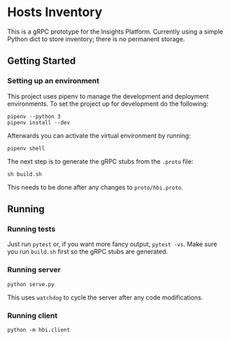 # Hosts Inventory

This is a gRPC prototype for the Insights Platform.  Currently using a simple
Python dict to store inventory; there is no permanent storage.

## Getting Started

### Setting up an environment

This project uses pipenv to manage the development and deployment environments.
To set the project up for development do the following:

```
pipenv --python 3
pipenv install --dev 
```

Afterwards you can activate the virtual environment by running:

```
pipenv shell
```

The next step is to generate the gRPC stubs from the `.proto` file:

```
sh build.sh
```

This needs to be done after any changes to `proto/hbi.proto`.

## Running

### Running tests

Just run `pytest` or, if you want more fancy output, `pytest -vs`.  Make sure
you run `build.sh` first so the gRPC stubs are generated.

### Running server

```
python serve.py
```

This uses `watchdog` to cycle the server after any code modifications.

### Running client

```
python -m hbi.client
```
